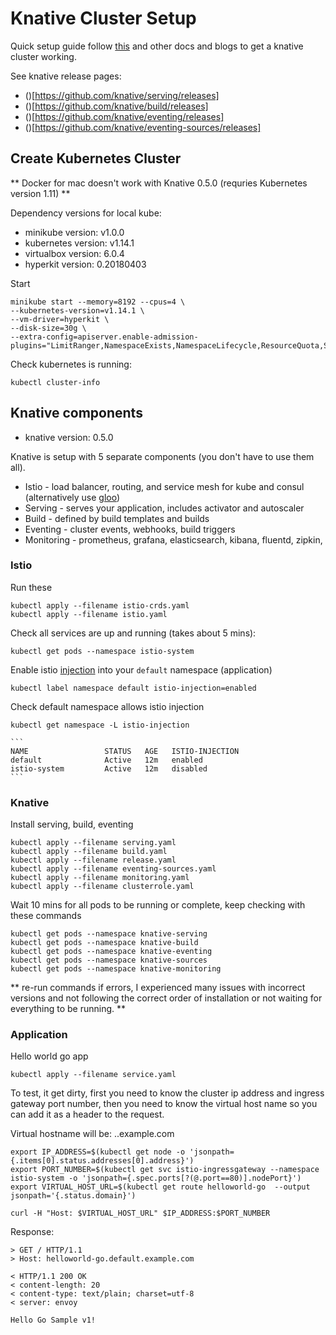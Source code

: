 # Knative Cluster Setup

Quick setup guide follow [this](https://www.knative.dev/docs/install/index.html) and other docs and blogs to get a knative cluster working.

See knative release pages:
* ()[https://github.com/knative/serving/releases]
* ()[https://github.com/knative/build/releases]
* ()[https://github.com/knative/eventing/releases]
* ()[https://github.com/knative/eventing-sources/releases]


## Create Kubernetes Cluster 

** Docker for mac doesn't work with Knative 0.5.0 (requries Kubernetes version 1.11) **

Dependency versions for local kube:
* minikube version: v1.0.0
* kubernetes version: v1.14.1
* virtualbox version: 6.0.4
* hyperkit version: 0.20180403

Start 

    minikube start --memory=8192 --cpus=4 \
    --kubernetes-version=v1.14.1 \
    --vm-driver=hyperkit \
    --disk-size=30g \
    --extra-config=apiserver.enable-admission-plugins="LimitRanger,NamespaceExists,NamespaceLifecycle,ResourceQuota,ServiceAccount,DefaultStorageClass,MutatingAdmissionWebhook"

Check kubernetes is running:

    kubectl cluster-info


## Knative components

* knative version: 0.5.0

Knative is setup with 5 separate components (you don't have to use them all).

* Istio - load balancer, routing, and service mesh for kube and consul (alternatively use [gloo](https://www.knative.dev/docs/install/knative-with-gloo/))
* Serving - serves your application, includes activator and autoscaler
* Build - defined by build templates and builds
* Eventing - cluster events, webhooks, build triggers
* Monitoring - prometheus, grafana, elasticsearch, kibana, fluentd, zipkin, 


### Istio

Run these

    kubectl apply --filename istio-crds.yaml 
    kubectl apply --filename istio.yaml 

Check all services are up and running (takes about 5 mins):

    kubectl get pods --namespace istio-system

Enable istio [injection](https://istio.io/help/ops/setup/injection/)  into your `default` namespace (application)

    kubectl label namespace default istio-injection=enabled

Check default namespace allows istio injection

    kubectl get namespace -L istio-injection

    ```
    NAME                 STATUS   AGE   ISTIO-INJECTION
    default              Active   12m   enabled
    istio-system         Active   12m   disabled
    ```


### Knative

Install serving, build, eventing

    kubectl apply --filename serving.yaml 
    kubectl apply --filename build.yaml 
    kubectl apply --filename release.yaml 
    kubectl apply --filename eventing-sources.yaml 
    kubectl apply --filename monitoring.yaml 
    kubectl apply --filename clusterrole.yaml

Wait 10 mins for all pods to be running or complete, keep checking with these commands

    kubectl get pods --namespace knative-serving
    kubectl get pods --namespace knative-build
    kubectl get pods --namespace knative-eventing
    kubectl get pods --namespace knative-sources
    kubectl get pods --namespace knative-monitoring

** re-run commands if errors, I experienced many issues with incorrect versions and not following the correct order of installation or not waiting for everything to be running. **


### Application

Hello world go app

    kubectl apply --filename service.yaml

To test, it get dirty, first you need to know the cluster ip address and ingress gateway port number, then you need to know the virtual host name so you can add it as a header to the request.

Virtual hostname will be: <name>.<namespace>.example.com

    export IP_ADDRESS=$(kubectl get node -o 'jsonpath={.items[0].status.addresses[0].address}')
    export PORT_NUMBER=$(kubectl get svc istio-ingressgateway --namespace istio-system -o 'jsonpath={.spec.ports[?(@.port==80)].nodePort}')
    export VIRTUAL_HOST_URL=$(kubectl get route helloworld-go  --output jsonpath='{.status.domain}')

    curl -H "Host: $VIRTUAL_HOST_URL" $IP_ADDRESS:$PORT_NUMBER

Response:

    > GET / HTTP/1.1
    > Host: helloworld-go.default.example.com
    
    < HTTP/1.1 200 OK
    < content-length: 20
    < content-type: text/plain; charset=utf-8
    < server: envoy

    Hello Go Sample v1!

